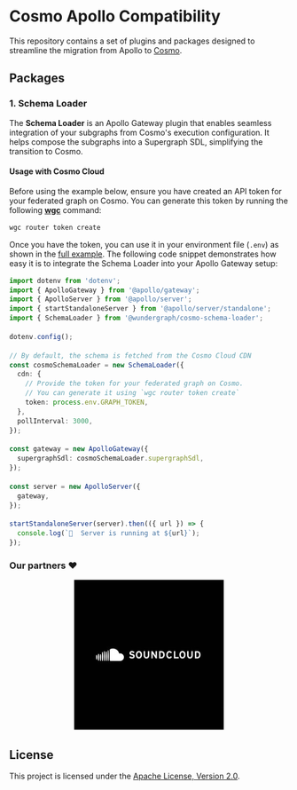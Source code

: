 # Cosmo Apollo Compatibility

This repository contains a set of plugins and packages designed to streamline the migration from Apollo to [Cosmo](https://github.com/wundergraph/cosmo).

## Packages

### 1. Schema Loader

The **Schema Loader** is an Apollo Gateway plugin that enables seamless integration of your subgraphs from Cosmo's execution configuration. It helps compose the subgraphs into a Supergraph SDL, simplifying the transition to Cosmo.

#### Usage with Cosmo Cloud

Before using the example below, ensure you have created an API token for your federated graph on Cosmo. You can generate this token by running the following [**wgc**](https://cosmo-docs.wundergraph.com/cli/intro) command:

```bash
wgc router token create
```

Once you have the token, you can use it in your environment file (`.env`) as shown in the [full example](/packages/schema-loader). The following code snippet demonstrates how easy it is to integrate the Schema Loader into your Apollo Gateway setup:

```ts
import dotenv from 'dotenv';
import { ApolloGateway } from '@apollo/gateway';
import { ApolloServer } from '@apollo/server';
import { startStandaloneServer } from '@apollo/server/standalone';
import { SchemaLoader } from '@wundergraph/cosmo-schema-loader';

dotenv.config();

// By default, the schema is fetched from the Cosmo Cloud CDN
const cosmoSchemaLoader = new SchemaLoader({
  cdn: {
    // Provide the token for your federated graph on Cosmo.
    // You can generate it using `wgc router token create`
    token: process.env.GRAPH_TOKEN,
  },
  pollInterval: 3000,
});

const gateway = new ApolloGateway({
  supergraphSdl: cosmoSchemaLoader.supergraphSdl,
});

const server = new ApolloServer({
  gateway,
});

startStandaloneServer(server).then(({ url }) => {
  console.log(`🚀  Server is running at ${url}`);
});
```

### Our partners ❤️
<p align="center">
<a href="https://drizzle.team" target="_blank">
<img src='/assets/soundcloud.jpg'>
</a>
</p>

## License

This project is licensed under the [Apache License, Version 2.0](./LICENSE).